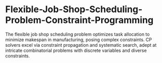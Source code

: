 # Flexible-Job-Shop-Scheduling-Problem-Constraint-Programming
The flexible job shop scheduling problem optimizes task allocation to minimize makespan in manufacturing, posing complex constraints. CP solvers excel via constraint propagation and systematic search, adept at intricate combinatorial problems with discrete variables and diverse constraints.
